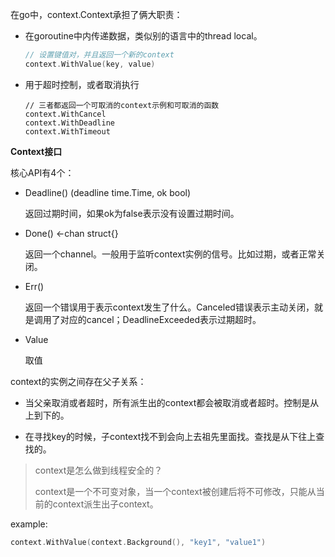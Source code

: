 在go中，context.Context承担了俩大职责：

- 在goroutine中内传递数据，类似别的语言中的thread local。

  ```go
  // 设置键值对，并且返回一个新的context
  context.WithValue(key, value)
  ```

- 用于超时控制，或者取消执行

  ```
  // 三者都返回一个可取消的context示例和可取消的函数
  context.WithCancel
  context.WithDeadline
  context.WithTimeout
  ```



**Context接口**

核心API有4个：

- Deadline() (deadline time.Time, ok bool)

  返回过期时间，如果ok为false表示没有设置过期时间。

- Done() <-chan struct{}

  返回一个channel。一般用于监听context实例的信号。比如过期，或者正常关闭。

- Err()

  返回一个错误用于表示context发生了什么。Canceled错误表示主动关闭，就是调用了对应的cancel；DeadlineExceeded表示过期超时。

- Value

  取值



context的实例之间存在父子关系：

- 当父亲取消或者超时，所有派生出的context都会被取消或者超时。控制是从上到下的。

- 在寻找key的时候，子context找不到会向上去祖先里面找。查找是从下往上查找的。





> context是怎么做到线程安全的？
>
> context是一个不可变对象，当一个context被创建后将不可修改，只能从当前的context派生出子context。



example:

```go
context.WithValue(context.Background(), "key1", "value1")
```



